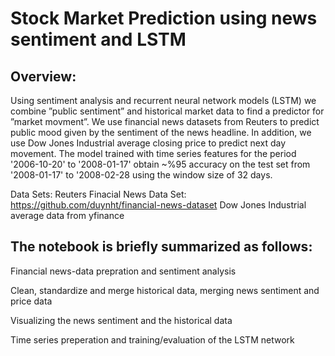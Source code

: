 # Stock Market Prediction using news sentiment and LSTM


## Overview:

Using sentiment analysis and recurrent neural network models (LSTM)
we combine ”public sentiment” and historical market data to find a predictor for ”market movment”. We use financial news datasets from Reuters to predict public mood given by the sentiment of the news headline. In addition, we use Dow Jones Industrial average closing price to predict next day movement. The model trained with time series features for the period '2006-10-20' to '2008-01-17' obtain ~%95 accuracy on the test set from '2008-01-17' to '2008-02-28 using the window size of 32 days.

Data Sets:
Reuters Finacial News Data Set: https://github.com/duynht/financial-news-dataset
Dow Jones Industrial average data from yfinance

## The notebook is briefly summarized as follows:

Financial news-data prepration and sentiment analysis

Clean, standardize and merge historical data, merging news sentiment and price data

Visualizing the news sentiment and the historical data

Time series preperation and training/evaluation of the LSTM network 

